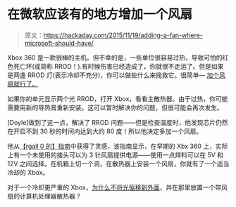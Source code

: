 # 在微软应该有的地方增加一个风扇

> 原文：<https://hackaday.com/2015/11/19/adding-a-fan-where-microsoft-should-have/>

Xbox 360 是一款很棒的主机。但不幸的是，一些单位很容易过热，导致可怕的红色死亡环(或简称 RROD！).有时候伤害已经造成了，你就很不走运了。但是如果是两盏 RROD 灯(表示冷却不充分)，你可以做些什么来挽救它。很简单— [加个风扇就行了。](https://hackaday.io/project/8452-xbox-360-extra-cooling-fan-anti-rrod)

如果你的单元显示两个光 RROD，打开 Xbox，看看主散热器。由于过热，你可能需要用新的导热膏重新安装。这可以暂时解决你的问题，但很可能会再次发生。

[Doyle]做到了这一点，解决了 RROD 问题——但是检查温度时，他发现芯片仍然在开启不到 30 秒的时间内达到大约 80 度！所以他决定多加一个风扇。

他从[【rgall 0 的】指南](http://forums.xbox-scene.com/index.php?/topic/549063-add-front-fan-header-to-360-motherboard/)中获得了灵感，该指南显示，在早期的 Xbx 360 上，实际上有一个未使用的接头可以为 3 针风扇提供电源——使用一点焊料可以在 5V 和 12V 之间选择。在机箱上切一个洞，在散热器上安装一个风扇，你就有了一个适当冷却的 Xbox。

对于一个冷却更严重的 Xbox，[为什么不将光驱移到外面](http://hackaday.com/2010/03/22/gpu-cooling-to-fix-rrod/)，并在那里放置一个带风扇的计算机处理器散热器？